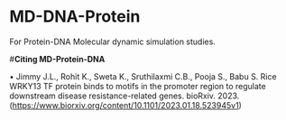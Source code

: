 # MD-DNA-Protein
For Protein-DNA Molecular dynamic simulation studies. 

#**Citing MD-Protein-DNA**

•	Jimmy J.L., Rohit K., Sweta K., Sruthilaxmi C.B., Pooja S., Babu S. Rice WRKY13 TF protein binds to motifs in the promoter region to regulate downstream disease resistance-related genes.  bioRxiv. 2023.(https://www.biorxiv.org/content/10.1101/2023.01.18.523945v1)

